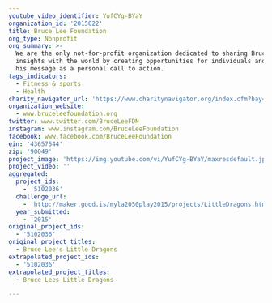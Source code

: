 ```yaml
---
youtube_video_identifier: YufCYg-BYaY
organization_id: '2015022'
title: Bruce Lee Foundation
org_type: Nonprofit
org_summary: >-
  We are the only not-for-profit organization dedicated to sharing Bruce Lee’s
  insights with the world by creating opportunities for individuals and applying
  his message as a personal call to action.
tags_indicators:
  - Fitness & sports
  - Health
charity_navigator_url: 'https://www.charitynavigator.org/index.cfm?bay=search.profile&ein=43657544'
organization_website:
  - www.bruceleefoundation.org
twitter: www.twitter.com/BruceLeeFDN
instagram: www.instagram.com/BruceLeeFoundation
facebook: www.facebook.com/BruceLeeFoundation
ein: '43657544'
zip: '90049'
project_image: 'https://img.youtube.com/vi/YufCYg-BYaY/maxresdefault.jpg'
project_video: ''
aggregated:
  project_ids:
    - '5102036'
  challenge_url:
    - 'http://maker.good.is/myla2050play2015/projects/LittleDragons.html'
  year_submitted:
    - '2015'
original_project_ids:
  - '5102036'
original_project_titles:
  - Bruce Lee's Little Dragons
extrapolated_project_ids:
  - '5102036'
extrapolated_project_titles:
  - Bruce Lees Little Dragons

---
```

